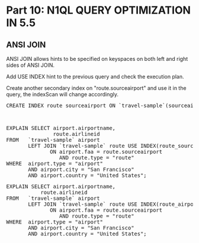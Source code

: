 # Part 10: N1QL QUERY OPTIMIZATION IN 5.5
## ANSI JOIN
ANSI JOIN allows hints to be specified on keyspaces on both left and right sides of ANSI JOIN.

Add USE INDEX hint to the previous query and check the execution plan.

Create another secondary index on "route.sourceairport" and use it in the query, the indexScan will change accordingly.
<br>
<pre>
CREATE INDEX route_sourceairport ON `travel-sample`(sourceairport) WHERE type = "route" 
</pre>

<br>
<pre>
EXPLAIN SELECT airport.airportname, 
       	       route.airlineid 
FROM   `travel-sample` airport 
       LEFT JOIN `travel-sample` route USE INDEX(route_sourceairport) 
              ON airport.faa = route.sourceairport 
                 AND route.type = "route" 
WHERE  airport.type = "airport" 
       AND airport.city = "San Francisco" 
       AND airport.country = "United States"; 
</pre>



<pre id="example">
EXPLAIN SELECT airport.airportname, 
	       route.airlineid 
FROM   `travel-sample` airport 
       LEFT JOIN `travel-sample` route USE INDEX(route_airports) 
              ON airport.faa = route.sourceairport 
                 AND route.type = "route" 
WHERE  airport.type = "airport" 
       AND airport.city = "San Francisco" 
       AND airport.country = "United States"; 
</pre>


